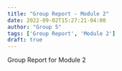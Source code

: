 ```yaml
---
title: "Group Report - Module 2"
date: 2022-09-02T15:27:21-04:00
author: "Group 5"
tags: ['Group Report', 'Module 2']
draft: true
---
```


Group Report for Module 2